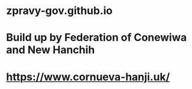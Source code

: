 # zpravy-gov.github.io

# Build up by Federation of Conewiwa and New Hanchih

# https://www.cornueva-hanji.uk/
